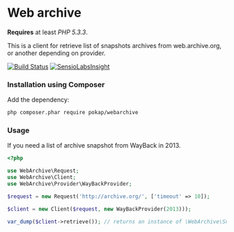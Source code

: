 Web archive
===========

**Requires** at least *PHP 5.3.3*.

This is a client for retrieve list of snapshots archives from web.archive.org, or another depending on provider.

[![Build Status](https://travis-ci.org/pokap/WebArchive.png?branch=master)](https://travis-ci.org/pokap/WebArchive)
[![SensioLabsInsight](https://insight.sensiolabs.com/projects/0aac9a60-2c04-4d55-a909-4986e9b61bc5/mini.png)](https://insight.sensiolabs.com/projects/0aac9a60-2c04-4d55-a909-4986e9b61bc5)

### Installation using Composer

Add the dependency:

```bash
php composer.phar require pokap/webarchive
```

### Usage

If you need a list of archive snapshot from WayBack in 2013.

``` php
<?php

use WebArchive\Request;
use WebArchive\Client;
use WebArchive\Provider\WayBackProvider;

$request = new Request('http://archive.org/', ['timeout' => 10]);

$client = new Client($request, new WayBackProvider(2013)));

var_dump($client->retrieve()); // returns an instance of \WebArchive\SnapshotCollection
```
